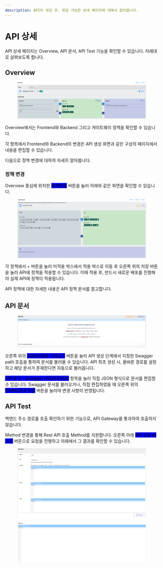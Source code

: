 ```yaml
---
description: API의 생성 후, 편집 가능한 상세 페이지에 대해서 알아봅니다.
---
```


# API 상세

API 상세 페이지는 Overview, API 문서, API Test 기능을 확인할 수 있습니다. 차례대로 살펴보도록 합니다.

## Overview

<figure><img src="../../../.gitbook/assets/image (1) (1) (1) (1) (1) (1) (1) (1) (1) (1).png" alt=""><figcaption></figcaption></figure>

Overview에서는 Frontend와 Backend 그리고 게이트웨이 정책을 확인할 수 있습니다.

각 항목에서 Frontend와 Backend의 변경은 API 생성 화면과 같은 구성의 페이지에서 내용을 편집할 수 있습니다.

다음으로 정책 변경에 대하여 자세히 알아봅니다.

### 정책 변경

Overview 중심에 위치한 <mark style="background-color:blue;">정책변경</mark> 버튼을 눌러 아래와 같은 화면을 확인할 수 있습니다.

<figure><img src="../../../.gitbook/assets/image (2) (1) (1) (1) (1) (1) (1) (1).png" alt=""><figcaption></figcaption></figure>

각 정책에서 + 버튼을 눌러 미적용 박스에서 적용 박스로 이동 후 오른쪽 위의 저장 버튼을 눌러 API에 정책을 적용할 수 있습니다. 이때 적용 후, 반드시 새로운 배포를 진행해야 실제 API에 정책이 적용됩니다.

API 정책에 대한 자세한 내용은 API 정책 문서를 참고합니다.

## API 문서

<figure><img src="../../../.gitbook/assets/image (3) (1) (1) (1) (1) (1) (1).png" alt=""><figcaption></figcaption></figure>

오른쪽 위의 <mark style="background-color:blue;">SWAGGER 가져오기</mark> 버튼을 눌러 API 생성 단계에서 지정한 Swagger path 호출을 통하여 문서를 불러올 수 있습니다. API 최초 생성 시, 올바른 경로를 설정하고 해당 문서가 존재한다면 자동으로 불러옵니다.

<mark style="background-color:blue;">API 문서 - Swagger JSON Editor</mark> 항목을 눌러 직접 JSON 형식으로 문서를 편집할 수 있습니다. Swagger 문서를 불러오거나, 직접 편집하였을 때 오른쪽 위의 <mark style="background-color:blue;">SWAGGER 저장</mark> 버튼을 눌러야 변경 사항이 반영됩니다.

## API Test&#x20;

백엔드 주소 경로를 호출 확인하기 위한 기능으로, API Gateway를 통과하여 호출하지 않습니다.

Method 변경을 통해 Rest API 호출 Method를 지원합니다. 오른쪽 아래 <mark style="background-color:blue;">API 요청 테스트</mark> 버튼으로 요청을 진행하고 아래에서 그 결과를 확인할 수 있습니다.

<figure><img src="../../../.gitbook/assets/image (4) (1) (1) (1) (1) (1).png" alt=""><figcaption></figcaption></figure>

<figure><img src="../../../.gitbook/assets/image (1) (1) (1) (1) (1) (1) (1) (1) (1).png" alt=""><figcaption></figcaption></figure>
